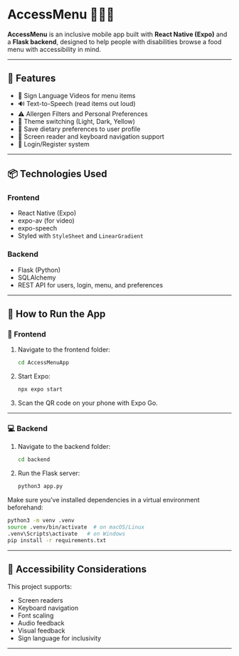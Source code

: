 # AccessMenu 🧑‍🍳📱

**AccessMenu** is an inclusive mobile app built with **React Native (Expo)** and a **Flask backend**, designed to help people with disabilities browse a food menu with accessibility in mind.

---

## 🔑 Features

- 🧏 Sign Language Videos for menu items  
- 🔊 Text-to-Speech (read items out loud)  
- ⚠️ Allergen Filters and Personal Preferences  
- 🎨 Theme switching (Light, Dark, Yellow)  
- 📅 Save dietary preferences to user profile  
- 🧠 Screen reader and keyboard navigation support  
- 📲 Login/Register system

---

## 📦 Technologies Used

### Frontend
- React Native (Expo)
- expo-av (for video)
- expo-speech
- Styled with `StyleSheet` and `LinearGradient`

### Backend
- Flask (Python)
- SQLAlchemy
- REST API for users, login, menu, and preferences

---

## 🚀 How to Run the App

### 📱 Frontend

1. Navigate to the frontend folder:
   ```bash
   cd AccessMenuApp
   ```

2. Start Expo:
   ```bash
   npx expo start
   ```

3. Scan the QR code on your phone with Expo Go.

---

### 💻 Backend

1. Navigate to the backend folder:
   ```bash
   cd backend
   ```

2. Run the Flask server:
   ```bash
   python3 app.py
   ```

Make sure you’ve installed dependencies in a virtual environment beforehand:
```bash
python3 -m venv .venv
source .venv/bin/activate  # on macOS/Linux
.venv\Scripts\activate   # on Windows
pip install -r requirements.txt
```

---

## 🧪 Accessibility Considerations

This project supports:
- Screen readers
- Keyboard navigation
- Font scaling
- Audio feedback
- Visual feedback
- Sign language for inclusivity

---



